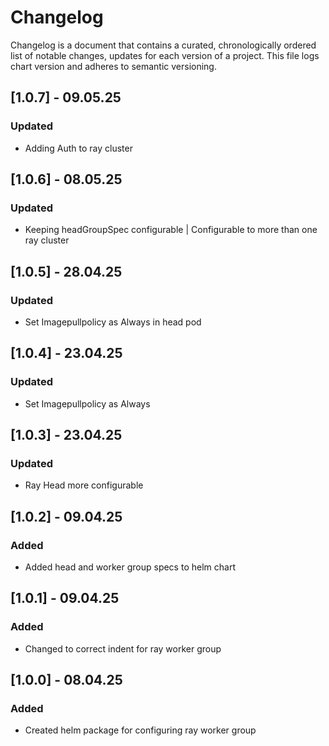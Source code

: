 # Changelog
Changelog is a document that contains a curated, chronologically ordered list of notable changes, updates for each version of a project.
This file logs chart version and adheres to semantic versioning.

## [1.0.7] - 09.05.25
### Updated
- Adding Auth to ray cluster

## [1.0.6] - 08.05.25
### Updated
- Keeping headGroupSpec configurable | Configurable to more than one ray cluster

## [1.0.5] - 28.04.25
### Updated
- Set Imagepullpolicy as Always in head pod

## [1.0.4] - 23.04.25
### Updated
- Set Imagepullpolicy as Always
  
## [1.0.3] - 23.04.25
### Updated
- Ray Head more configurable

## [1.0.2] - 09.04.25
### Added
- Added head and worker group specs to helm chart

## [1.0.1] - 09.04.25
### Added
- Changed to correct indent for ray worker group

## [1.0.0] - 08.04.25
### Added
- Created helm package for configuring ray worker group
